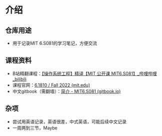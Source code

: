 # 介绍
## 仓库用途
- 用于记录MIT 6.S081的学习笔记，方便交流
## 课程资料
- B站精翻课程：[【操作系统工程】精译【MIT 公开课 MIT6.S081】_哔哩哔哩_bilibili](https://www.bilibili.com/video/BV1rS4y1n7y1/)
- 课程官网：[6.1810 / Fall 2022 (mit.edu)](https://pdos.csail.mit.edu/6.S081/2022/schedule.html)
- 中文gitbook（需翻墙）：[简介 - MIT6.S081 (gitbook.io)](https://mit-public-courses-cn-translatio.gitbook.io/mit6-s081/)
## 杂项
- 尝试用英语记录，英语很差，中式英语，可能后续中文记录
- 一周两到三节，Maybe
